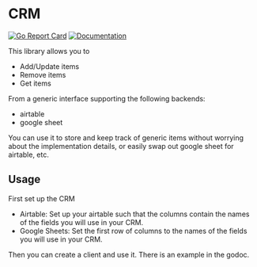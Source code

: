 # CRM

[![Go Report Card](https://goreportcard.com/badge/github.com/vertoforce/generic-crm)](https://goreportcard.com/report/github.com/vertoforce/generic-crm)
[![Documentation](https://godoc.org/github.com/vertoforce/generic-crm?status.svg)](https://godoc.org/github.com/vertoforce/generic-crm)

This library allows you to

* Add/Update items
* Remove items
* Get items

From a generic interface supporting the following backends:

* airtable
* google sheet

You can use it to store and keep track of generic items without worrying about the implementation details, or easily swap out google sheet for airtable, etc.

## Usage

First set up the CRM

* Airtable: Set up your airtable such that the columns contain the names of the fields you will use in your CRM.
* Google Sheets: Set the first row of columns to the names of the fields you will use in your CRM.

Then you can create a client and use it.  There is an example in the godoc.
